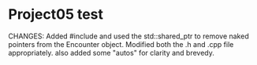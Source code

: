 # Project05 test

CHANGES: 
Added #include<memory> and used the std::shared_ptr to remove naked pointers from
the Encounter object.  Modified both the .h and .cpp file appropriately.
also added some "autos" for clarity and brevedy.